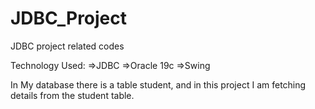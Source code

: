 # JDBC_Project
JDBC project related codes

Technology Used:
=>JDBC 
=>Oracle 19c
=>Swing

In My database there is a table student, and in this project I am fetching details from the student table.

